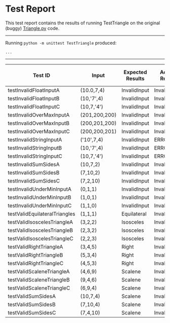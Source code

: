 # Test Report
This test report contains the results of running TestTriangle on the original (buggy) [Triangle.py](../Triangle.py) code.

----------------------------------------------------------------------
Running `python -m unittest TestTriangle` produced:
```
...
```

----------------------------------------------------------------------
| Test ID | Input | Expected Results | Actual Result | Pass or Fail |
|---|---|---|---|---|
| testInvalidFloatInputA | (10.0,7,4) | InvalidInput | InvalidInput | Pass |
| testInvalidFloatInputB | (10,'7',4) |  InvalidInput | InvalidInput  | Pass |
| testInvalidFloatInputC | (10,7,'4') |  InvalidInput | InvalidInput  | Pass |
| testInvalidOverMaxInputA | (201,200,200) |  InvalidInput | InvalidInput  | Pass |
| testInvalidOverMaxInputB | (200,201,200) |  InvalidInput | InvalidInput  | Pass |
| testInvalidOverMaxInputC | (200,200,201) |  InvalidInput | InvalidInput  | Pass |
| testInvalidStringInputA | ('10',7,4) | InvalidInput | ERROR | Fail |
| testInvalidStringInputB | (10,'7',4) | InvalidInput | ERROR | Fail |
| testInvalidStringInputC | (10,7,'4') | InvalidInput | ERROR | Fail |
| testInvalidSumSidesA | (10,7,2) |  InvalidInput | InvalidInput  | Pass |
| testInvalidSumSidesB | (7,10,2) |  InvalidInput | InvalidInput  | Pass |
| testInvalidSumSidesC | (7,2,10) |  InvalidInput | InvalidInput  | Pass |
| testInvalidUnderMinInputA | (0,1,1) |  InvalidInput | InvalidInput  | Pass |
| testInvalidUnderMinInputB | (1,0,1) |  InvalidInput | InvalidInput  | Pass |
| testInvalidUnderMinInputC | (1,1,0) |  InvalidInput | InvalidInput  | Pass |
| testValidEquilateralTriangles | (1,1,1) | Equilateral | InvalidInput | Fail |
| testValidIsoscelesTriangleA | (3,2,2) | Isosceles | InvalidInput | Fail |
| testValidIsoscelesTriangleB | (2,3,2) | Isosceles | InvalidInput | Fail |
| testValidIsoscelesTriangleC | (2,2,3) | Isosceles | InvalidInput | Fail |
| testValidRightTriangleA | (3,4,5) | Right | InvalidInput | Fail |
| testValidRightTriangleB | (5,3,4) | Right | InvalidInput | Fail |
| testValidRightTriangleC | (4,5,3) | Right | InvalidInput | Fail |
| testValidScaleneTriangleA | (4,6,9) | Scalene | InvalidInput | Fail |
| testValidScaleneTriangleB | (9,4,6) | Scalene | InvalidInput | Fail |
| testValidScaleneTriangleC | (6,9,4) | Scalene | InvalidInput | Fail |
| testValidSumSidesA | (10,7,4) | Scalene | InvalidInput | Fail |
| testValidSumSidesB | (7,10,4) | Scalene | InvalidInput | Fail |
| testValidSumSidesC | (7,4,10) | Scalene | InvalidInput | Fail |
